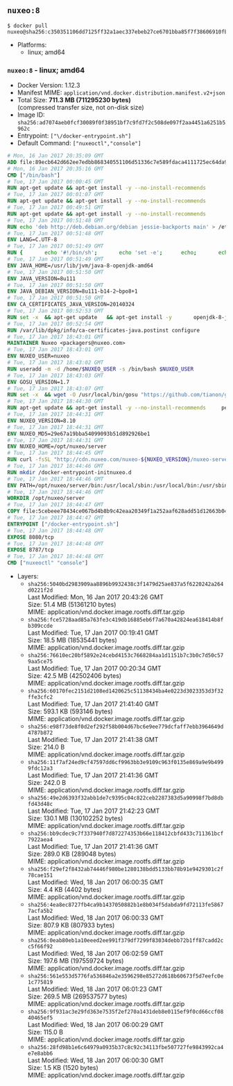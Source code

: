 ## `nuxeo:8`

```console
$ docker pull nuxeo@sha256:c350351106dd7125ff32a1aec337ebeb27ce6701bba85f7f38606910fbe2597f
```

-	Platforms:
	-	linux; amd64

### `nuxeo:8` - linux; amd64

-	Docker Version: 1.12.3
-	Manifest MIME: `application/vnd.docker.distribution.manifest.v2+json`
-	Total Size: **711.3 MB (711295230 bytes)**  
	(compressed transfer size, not on-disk size)
-	Image ID: `sha256:ad7074aeb0fcf30089f0f38951bf7c9fd7f2c508de097f2aa4451a6251b5962c`
-	Entrypoint: `["\/docker-entrypoint.sh"]`
-	Default Command: `["nuxeoctl","console"]`

```dockerfile
# Mon, 16 Jan 2017 20:35:09 GMT
ADD file:89ecb642d662ee7edbb868340551106d51336c7e589fdaca4111725ec64da957 in / 
# Mon, 16 Jan 2017 20:35:16 GMT
CMD ["/bin/bash"]
# Tue, 17 Jan 2017 00:00:45 GMT
RUN apt-get update && apt-get install -y --no-install-recommends 		ca-certificates 		curl 		wget 	&& rm -rf /var/lib/apt/lists/*
# Tue, 17 Jan 2017 00:01:07 GMT
RUN apt-get update && apt-get install -y --no-install-recommends 		bzr 		git 		mercurial 		openssh-client 		subversion 				procps 	&& rm -rf /var/lib/apt/lists/*
# Tue, 17 Jan 2017 00:49:51 GMT
RUN apt-get update && apt-get install -y --no-install-recommends 		bzip2 		unzip 		xz-utils 	&& rm -rf /var/lib/apt/lists/*
# Tue, 17 Jan 2017 00:51:48 GMT
RUN echo 'deb http://deb.debian.org/debian jessie-backports main' > /etc/apt/sources.list.d/jessie-backports.list
# Tue, 17 Jan 2017 00:51:48 GMT
ENV LANG=C.UTF-8
# Tue, 17 Jan 2017 00:51:49 GMT
RUN { 		echo '#!/bin/sh'; 		echo 'set -e'; 		echo; 		echo 'dirname "$(dirname "$(readlink -f "$(which javac || which java)")")"'; 	} > /usr/local/bin/docker-java-home 	&& chmod +x /usr/local/bin/docker-java-home
# Tue, 17 Jan 2017 00:51:49 GMT
ENV JAVA_HOME=/usr/lib/jvm/java-8-openjdk-amd64
# Tue, 17 Jan 2017 00:51:50 GMT
ENV JAVA_VERSION=8u111
# Tue, 17 Jan 2017 00:51:50 GMT
ENV JAVA_DEBIAN_VERSION=8u111-b14-2~bpo8+1
# Tue, 17 Jan 2017 00:51:50 GMT
ENV CA_CERTIFICATES_JAVA_VERSION=20140324
# Tue, 17 Jan 2017 00:52:53 GMT
RUN set -x 	&& apt-get update 	&& apt-get install -y 		openjdk-8-jdk="$JAVA_DEBIAN_VERSION" 		ca-certificates-java="$CA_CERTIFICATES_JAVA_VERSION" 	&& rm -rf /var/lib/apt/lists/* 	&& [ "$JAVA_HOME" = "$(docker-java-home)" ]
# Tue, 17 Jan 2017 00:52:54 GMT
RUN /var/lib/dpkg/info/ca-certificates-java.postinst configure
# Tue, 17 Jan 2017 18:43:01 GMT
MAINTAINER Nuxeo <packagers@nuxeo.com>
# Tue, 17 Jan 2017 18:43:01 GMT
ENV NUXEO_USER=nuxeo
# Tue, 17 Jan 2017 18:43:02 GMT
RUN useradd -m -d /home/$NUXEO_USER -s /bin/bash $NUXEO_USER
# Tue, 17 Jan 2017 18:43:03 GMT
ENV GOSU_VERSION=1.7
# Tue, 17 Jan 2017 18:43:07 GMT
RUN set -x 	&& wget -O /usr/local/bin/gosu "https://github.com/tianon/gosu/releases/download/$GOSU_VERSION/gosu-$(dpkg --print-architecture)" 	&& wget -O /usr/local/bin/gosu.asc "https://github.com/tianon/gosu/releases/download/$GOSU_VERSION/gosu-$(dpkg --print-architecture).asc" 	&& export GNUPGHOME="$(mktemp -d)" 	&& gpg --keyserver ha.pool.sks-keyservers.net --recv-keys B42F6819007F00F88E364FD4036A9C25BF357DD4 	&& gpg --batch --verify /usr/local/bin/gosu.asc /usr/local/bin/gosu 	&& rm -r "$GNUPGHOME" /usr/local/bin/gosu.asc 	&& chmod +x /usr/local/bin/gosu 	&& gosu nobody true
# Tue, 17 Jan 2017 18:44:30 GMT
RUN apt-get update && apt-get install -y --no-install-recommends     perl     locales     pwgen     imagemagick     ffmpeg2theora     ufraw     poppler-utils     libreoffice     libwpd-tools     exiftool     ghostscript  && rm -rf /var/lib/apt/lists/*
# Tue, 17 Jan 2017 18:44:31 GMT
ENV NUXEO_VERSION=8.10
# Tue, 17 Jan 2017 18:44:31 GMT
ENV NUXEO_MD5=29e67a19bba54099093b51d892926be1
# Tue, 17 Jan 2017 18:44:31 GMT
ENV NUXEO_HOME=/opt/nuxeo/server
# Tue, 17 Jan 2017 18:44:45 GMT
RUN curl -fsSL "http://cdn.nuxeo.com/nuxeo-${NUXEO_VERSION}/nuxeo-server-${NUXEO_VERSION}-tomcat.zip" -o /tmp/nuxeo-distribution-tomcat.zip     && echo "$NUXEO_MD5 /tmp/nuxeo-distribution-tomcat.zip" | md5sum -c -     && mkdir -p /tmp/nuxeo-distribution $(dirname $NUXEO_HOME)     && unzip -q -d /tmp/nuxeo-distribution /tmp/nuxeo-distribution-tomcat.zip     && DISTDIR=$(/bin/ls /tmp/nuxeo-distribution | head -n 1)     && mv /tmp/nuxeo-distribution/$DISTDIR $NUXEO_HOME     && sed -i -e "s/^org.nuxeo.distribution.package.*/org.nuxeo.distribution.package=docker/" $NUXEO_HOME/templates/common/config/distribution.properties     && rm -rf /tmp/nuxeo-distribution*     && chmod +x $NUXEO_HOME/bin/*ctl $NUXEO_HOME/bin/*.sh
# Tue, 17 Jan 2017 18:44:46 GMT
RUN mkdir /docker-entrypoint-initnuxeo.d
# Tue, 17 Jan 2017 18:44:46 GMT
ENV PATH=/opt/nuxeo/server/bin:/usr/local/sbin:/usr/local/bin:/usr/sbin:/usr/bin:/sbin:/bin
# Tue, 17 Jan 2017 18:44:46 GMT
WORKDIR /opt/nuxeo/server
# Tue, 17 Jan 2017 18:44:47 GMT
COPY file:5cebeee78434ce067bd4b8b9c42eaa20349f1a252aaf628add51d12663b04917 in / 
# Tue, 17 Jan 2017 18:44:47 GMT
ENTRYPOINT ["/docker-entrypoint.sh"]
# Tue, 17 Jan 2017 18:44:48 GMT
EXPOSE 8080/tcp
# Tue, 17 Jan 2017 18:44:48 GMT
EXPOSE 8787/tcp
# Tue, 17 Jan 2017 18:44:48 GMT
CMD ["nuxeoctl" "console"]
```

-	Layers:
	-	`sha256:5040bd2983909aa8896b9932438c3f1479d25ae837a5f6220242a264d0221f2d`  
		Last Modified: Mon, 16 Jan 2017 20:43:26 GMT  
		Size: 51.4 MB (51361210 bytes)  
		MIME: application/vnd.docker.image.rootfs.diff.tar.gzip
	-	`sha256:fce5728aad85a763fe3c419db16885eb6f7a670a42824ea618414b8fb309ccde`  
		Last Modified: Tue, 17 Jan 2017 00:19:41 GMT  
		Size: 18.5 MB (18535441 bytes)  
		MIME: application/vnd.docker.image.rootfs.diff.tar.gzip
	-	`sha256:76610ec20bf5892e24cebd4153c7668284aa1d1151b7c3b0c7d50c579aa5ce75`  
		Last Modified: Tue, 17 Jan 2017 00:20:34 GMT  
		Size: 42.5 MB (42502406 bytes)  
		MIME: application/vnd.docker.image.rootfs.diff.tar.gzip
	-	`sha256:60170fec2151d2108ed1420625c51138434ba4e0223d3023353d3f32ffe3cfc2`  
		Last Modified: Tue, 17 Jan 2017 21:41:40 GMT  
		Size: 593.1 KB (593146 bytes)  
		MIME: application/vnd.docker.image.rootfs.diff.tar.gzip
	-	`sha256:e98f73de8f0d2ef292f58b004d67bc6e9ee779dcfaff7ebb3964649d4787b872`  
		Last Modified: Tue, 17 Jan 2017 21:41:38 GMT  
		Size: 214.0 B  
		MIME: application/vnd.docker.image.rootfs.diff.tar.gzip
	-	`sha256:11f7af24ed9cf47597dd6cf9963bb3e9109c963f0135e869a9e9b4999fdc12a3`  
		Last Modified: Tue, 17 Jan 2017 21:41:36 GMT  
		Size: 242.0 B  
		MIME: application/vnd.docker.image.rootfs.diff.tar.gzip
	-	`sha256:49e2d6393f32abb1de7c9395c04c822ceb2287383d5a90998f7bd8dbfd43d48c`  
		Last Modified: Tue, 17 Jan 2017 21:42:23 GMT  
		Size: 130.1 MB (130102252 bytes)  
		MIME: application/vnd.docker.image.rootfs.diff.tar.gzip
	-	`sha256:bb9cdec9c7f337940f7d872274353b66e118412cbfd433c711361bcf7922aea4`  
		Last Modified: Tue, 17 Jan 2017 21:41:36 GMT  
		Size: 289.0 KB (289048 bytes)  
		MIME: application/vnd.docker.image.rootfs.diff.tar.gzip
	-	`sha256:f29ef2f8432ab74446f980be1280138bdd5133bb78b91e9429301c2f78cae151`  
		Last Modified: Wed, 18 Jan 2017 06:00:35 GMT  
		Size: 4.4 KB (4402 bytes)  
		MIME: application/vnd.docker.image.rootfs.diff.tar.gzip
	-	`sha256:4ea8ec8727fb4ca9b1437050882b1e8b034f5dabda9fd72113fe58677acfa5b2`  
		Last Modified: Wed, 18 Jan 2017 06:00:33 GMT  
		Size: 807.9 KB (807933 bytes)  
		MIME: application/vnd.docker.image.rootfs.diff.tar.gzip
	-	`sha256:0eab80eb1a10eeed2ee991f379df7299f83034debb72b1ff87cadd2cc5f66f92`  
		Last Modified: Wed, 18 Jan 2017 06:02:59 GMT  
		Size: 197.6 MB (197559724 bytes)  
		MIME: application/vnd.docker.image.rootfs.diff.tar.gzip
	-	`sha256:561e553d5776fa536846a2e3596298e85272d618b60673f5d7eefc0e1c775819`  
		Last Modified: Wed, 18 Jan 2017 06:01:23 GMT  
		Size: 269.5 MB (269537577 bytes)  
		MIME: application/vnd.docker.image.rootfs.diff.tar.gzip
	-	`sha256:9f931ac3e29fd363e7535f2ef270a1431deb8e0115ef9f0cd66ccf0840465ef5`  
		Last Modified: Wed, 18 Jan 2017 06:00:29 GMT  
		Size: 115.0 B  
		MIME: application/vnd.docker.image.rootfs.diff.tar.gzip
	-	`sha256:28fd98b1e6c64979a0935b37c8c92c34113fbe507727fe9843992ca4e7e8abb6`  
		Last Modified: Wed, 18 Jan 2017 06:00:30 GMT  
		Size: 1.5 KB (1520 bytes)  
		MIME: application/vnd.docker.image.rootfs.diff.tar.gzip
